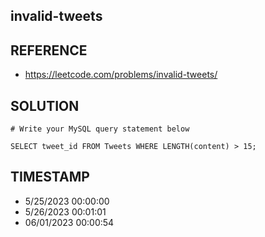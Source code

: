 ## invalid-tweets

## REFERENCE

- https://leetcode.com/problems/invalid-tweets/

## SOLUTION

``` MySQL
# Write your MySQL query statement below

SELECT tweet_id FROM Tweets WHERE LENGTH(content) > 15;

```


## TIMESTAMP

- 5/25/2023 00:00:00
- 5/26/2023 00:01:01
- 06/01/2023 00:00:54
